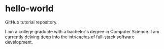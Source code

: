 # hello-world

GitHub tutorial repository.

I am a college graduate with a bachelor's degree in Computer Science.
I am currently delving deep into the intricacies of full-stack software development.
